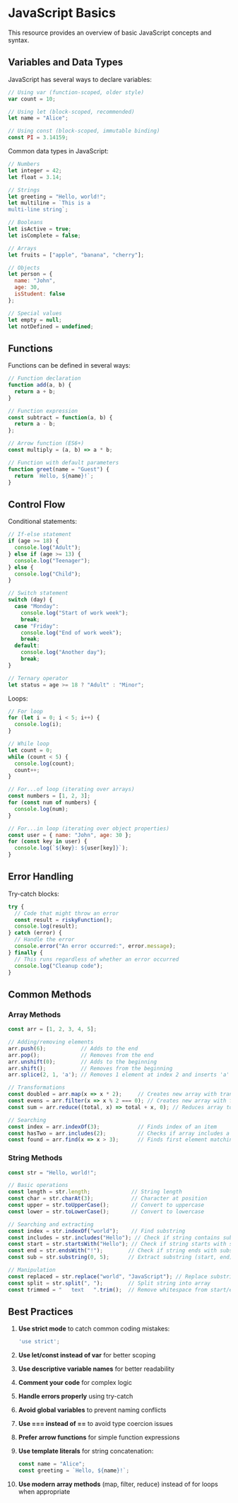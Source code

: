 # JavaScript Basics

This resource provides an overview of basic JavaScript concepts and syntax.

## Variables and Data Types

JavaScript has several ways to declare variables:

```javascript
// Using var (function-scoped, older style)
var count = 10;

// Using let (block-scoped, recommended)
let name = "Alice";

// Using const (block-scoped, immutable binding)
const PI = 3.14159;
```

Common data types in JavaScript:

```javascript
// Numbers
let integer = 42;
let float = 3.14;

// Strings
let greeting = "Hello, world!";
let multiline = `This is a
multi-line string`;

// Booleans
let isActive = true;
let isComplete = false;

// Arrays
let fruits = ["apple", "banana", "cherry"];

// Objects
let person = {
  name: "John",
  age: 30,
  isStudent: false
};

// Special values
let empty = null;
let notDefined = undefined;
```

## Functions

Functions can be defined in several ways:

```javascript
// Function declaration
function add(a, b) {
  return a + b;
}

// Function expression
const subtract = function(a, b) {
  return a - b;
};

// Arrow function (ES6+)
const multiply = (a, b) => a * b;

// Function with default parameters
function greet(name = "Guest") {
  return `Hello, ${name}!`;
}
```

## Control Flow

Conditional statements:

```javascript
// If-else statement
if (age >= 18) {
  console.log("Adult");
} else if (age >= 13) {
  console.log("Teenager");
} else {
  console.log("Child");
}

// Switch statement
switch (day) {
  case "Monday":
    console.log("Start of work week");
    break;
  case "Friday":
    console.log("End of work week");
    break;
  default:
    console.log("Another day");
    break;
}

// Ternary operator
let status = age >= 18 ? "Adult" : "Minor";
```

Loops:

```javascript
// For loop
for (let i = 0; i < 5; i++) {
  console.log(i);
}

// While loop
let count = 0;
while (count < 5) {
  console.log(count);
  count++;
}

// For...of loop (iterating over arrays)
const numbers = [1, 2, 3];
for (const num of numbers) {
  console.log(num);
}

// For...in loop (iterating over object properties)
const user = { name: "John", age: 30 };
for (const key in user) {
  console.log(`${key}: ${user[key]}`);
}
```

## Error Handling

Try-catch blocks:

```javascript
try {
  // Code that might throw an error
  const result = riskyFunction();
  console.log(result);
} catch (error) {
  // Handle the error
  console.error("An error occurred:", error.message);
} finally {
  // This runs regardless of whether an error occurred
  console.log("Cleanup code");
}
```

## Common Methods

### Array Methods

```javascript
const arr = [1, 2, 3, 4, 5];

// Adding/removing elements
arr.push(6);           // Adds to the end
arr.pop();             // Removes from the end
arr.unshift(0);        // Adds to the beginning
arr.shift();           // Removes from the beginning
arr.splice(2, 1, 'a'); // Removes 1 element at index 2 and inserts 'a'

// Transformations
const doubled = arr.map(x => x * 2);     // Creates new array with transformed values
const evens = arr.filter(x => x % 2 === 0); // Creates new array with filtered values
const sum = arr.reduce((total, x) => total + x, 0); // Reduces array to a single value

// Searching
const index = arr.indexOf(3);            // Finds index of an item
const hasTwo = arr.includes(2);          // Checks if array includes a value
const found = arr.find(x => x > 3);      // Finds first element matching condition
```

### String Methods

```javascript
const str = "Hello, world!";

// Basic operations
const length = str.length;             // String length
const char = str.charAt(3);            // Character at position
const upper = str.toUpperCase();       // Convert to uppercase
const lower = str.toLowerCase();       // Convert to lowercase

// Searching and extracting
const index = str.indexOf("world");    // Find substring
const includes = str.includes("Hello"); // Check if string contains substring
const start = str.startsWith("Hello"); // Check if string starts with substring
const end = str.endsWith("!");        // Check if string ends with substring
const sub = str.substring(0, 5);      // Extract substring (start, end)

// Manipulation
const replaced = str.replace("world", "JavaScript"); // Replace substring
const split = str.split(", ");        // Split string into array
const trimmed = "   text   ".trim();  // Remove whitespace from start/end
```

## Best Practices

1. **Use strict mode** to catch common coding mistakes:
   ```javascript
   'use strict';
   ```

2. **Use let/const instead of var** for better scoping

3. **Use descriptive variable names** for better readability

4. **Comment your code** for complex logic

5. **Handle errors properly** using try-catch

6. **Avoid global variables** to prevent naming conflicts

7. **Use === instead of ==** to avoid type coercion issues

8. **Prefer arrow functions** for simple function expressions

9. **Use template literals** for string concatenation:
   ```javascript
   const name = "Alice";
   const greeting = `Hello, ${name}!`;
   ```

10. **Use modern array methods** (map, filter, reduce) instead of for loops when appropriate